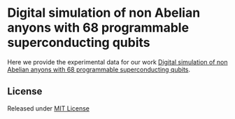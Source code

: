 # Digital simulation of non Abelian anyons with 68 programmable superconducting qubits

Here we provide the experimental data for our work [Digital simulation of non Abelian anyons with 68 programmable superconducting qubits](https://arxiv.org/abs/2211.09802).


## License

Released under [MIT License](https://github.com/ShiboXuZJU/Digital_simulation_of_non-Abelian_anyons_with_68_programmable_superconducting_qubits_data)

